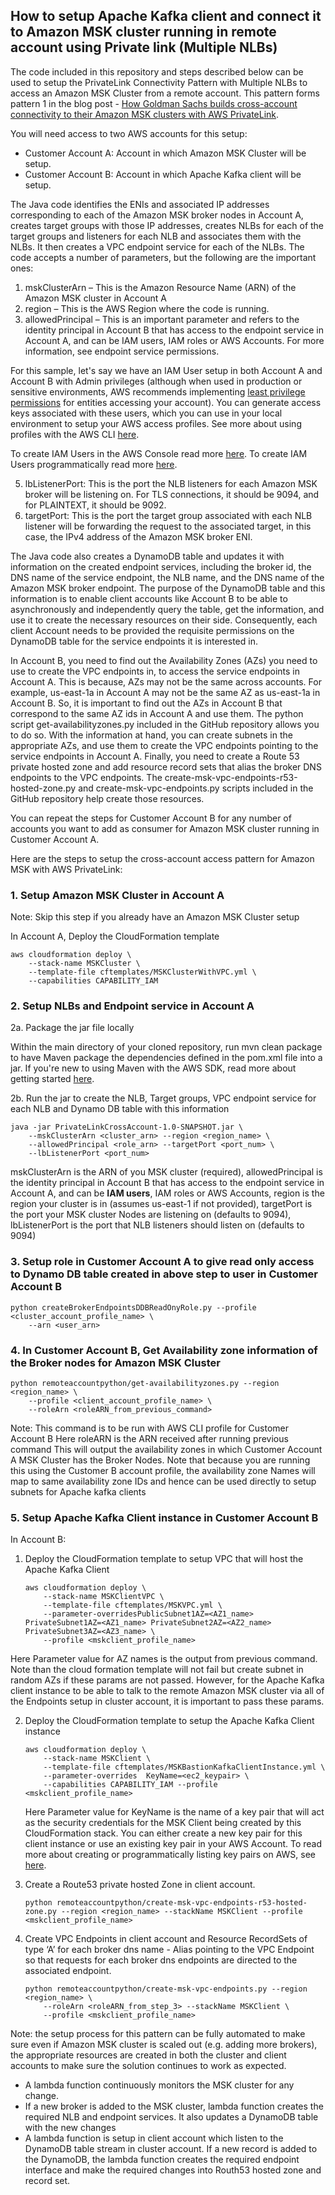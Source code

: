 ## How to setup Apache Kafka client and connect it to Amazon MSK cluster running in remote account using Private link (Multiple NLBs)
The code included in this repository and steps described below can be used 
to setup the PrivateLink Connectivity Pattern with Multiple NLBs to access an Amazon MSK Cluster
from a remote account. This pattern forms pattern 1 in the 
blog post - [How Goldman Sachs builds cross-account connectivity to their Amazon MSK clusters with AWS PrivateLink](https://aws.amazon.com/blogs/big-data/how-goldman-sachs-builds-cross-account-connectivity-to-their-amazon-msk-clusters-with-aws-privatelink/).

You will need access to two AWS accounts for this setup:
- Customer Account A: Account in which Amazon MSK Cluster will be setup.
- Customer Account B: Account in which Apache Kafka client will be setup.

The Java code identifies the ENIs and associated IP addresses corresponding to each of the Amazon MSK broker nodes in Account A, 
creates target groups with those IP addresses, creates NLBs for each of the target groups and listeners for each NLB and 
associates them with the NLBs. It then creates a VPC endpoint service for each of the NLBs. 
The code accepts a number of parameters, but the following are the important ones:
1.	mskClusterArn – This is the Amazon Resource Name (ARN) of the Amazon MSK cluster in Account A
2.	region – This is the AWS Region where the code is running.
3.	allowedPrincipal – This is an important parameter and refers to the identity principal in Account B that has access to the endpoint service in Account A, and can be IAM users, IAM roles or AWS Accounts. For more information, see endpoint service permissions.

For this sample, let's say we have an IAM User setup in both Account A and Account B with Admin privileges (although when used in production or sensitive environments, AWS recommends implementing [least privilege permissions](https://docs.aws.amazon.com/IAM/latest/UserGuide/best-practices.html#grant-least-privilege) for entities accessing your account). You can generate access keys associated with these users, which you can use in your local environment to setup your AWS access profiles. See more about using profiles with the AWS CLI [here](https://docs.aws.amazon.com/cli/latest/userguide/cli-configure-files.html#cli-configure-files-format).

To create IAM Users in the AWS Console read more [here](https://docs.aws.amazon.com/IAM/latest/UserGuide/id_users_create.html#id_users_create_console). 
To create IAM Users programmatically read more [here](https://docs.aws.amazon.com/IAM/latest/UserGuide/id_users_create.html#id_users_create_cliwpsapi). 

5.	lbListenerPort: This is the port the NLB listeners for each Amazon MSK broker will be listening on. For TLS connections, it should be 9094, and for PLAINTEXT, it should be 9092.
6.	targetPort: This is the port the target group associated with each NLB listener will be forwarding the request to the associated target, in this case, the IPv4 address of the Amazon MSK broker ENI.
      
The Java code also creates a DynamoDB table and updates it with information on the created endpoint services, 
including the broker id, the DNS name of the service endpoint, the NLB name, and the DNS name of the Amazon MSK broker endpoint. 
The purpose of the DynamoDB table and this information is to enable client accounts like Account B to be able to asynchronously and 
independently query the table, get the information, and use it to create the necessary resources on their side. 
Consequently, each client Account needs to be provided the requisite permissions on the DynamoDB table for the service endpoints it is interested in.

In Account B, you need to find out the Availability Zones (AZs) you need to use to create the VPC endpoints in, 
to access the service endpoints in Account A. This is because, AZs may not be the same across accounts. 
For example, us-east-1a in Account A may not be the same AZ as us-east-1a in Account B. So, it is important to find out 
the AZs in Account B that correspond to the same AZ ids in Account A and use them. 
The python script get-availabilityzones.py included in the GitHub repository allows you to do so. With the information at hand, 
you can create subnets in the appropriate AZs, and use them to create the VPC endpoints pointing to the service 
endpoints in Account A. Finally, you need to create a Route 53 private hosted zone and add resource record sets 
that alias the broker DNS endpoints to the VPC endpoints. The create-msk-vpc-endpoints-r53-hosted-zone.py and 
create-msk-vpc-endpoints.py scripts included in the GitHub repository help create those resources.

You can repeat the steps for Customer Account B for any number of accounts you want to add as consumer for Amazon MSK 
cluster running in Customer Account A.

Here are the steps to setup the cross-account access pattern for Amazon MSK with AWS PrivateLink:

### 1. Setup Amazon MSK Cluster in Account A
Note: Skip this step if you already have an Amazon MSK Cluster setup

In Account A, Deploy the CloudFormation template
    
    aws cloudformation deploy \
        --stack-name MSKCluster \
        --template-file cftemplates/MSKClusterWithVPC.yml \
        --capabilities CAPABILITY_IAM
        

### 2. Setup NLBs and Endpoint service in Account A

2a. Package the jar file locally

Within the main directory of your cloned repository, run mvn clean package to have Maven package the dependencies defined in the pom.xml file into a jar. If you're new to using Maven with the AWS SDK, read more about getting started [here](https://docs.aws.amazon.com/sdk-for-java/latest/developer-guide/setup-project-maven.html#prerequisitesmaven).

2b. Run the jar to create the NLB, Target groups, VPC endpoint service for each NLB and Dynamo DB table with this information

    java -jar PrivateLinkCrossAccount-1.0-SNAPSHOT.jar \
        --mskClusterArn <cluster_arn> --region <region_name> \
        --allowedPrincipal <role_arn> --targetPort <port_num> \
        --lbListenerPort <port_num>
    
   mskClusterArn is the ARN of you MSK cluster (required), 
   allowedPrincipal is the identity principal in Account B that has access to the endpoint service in Account A, and can be **IAM users**, IAM roles or AWS Accounts,
   region is the region your cluster is in (assumes us-east-1 if not provided), 
   targetPort is the port your MSK cluster Nodes are listening on (defaults to 9094), 
   lbListenerPort is the port that NLB listeners should listen on (defaults to 9094)

### 3. Setup role in Customer Account A to give read only access to Dynamo DB table created in above step to user in Customer Account B 

    python createBrokerEndpointsDDBReadOnyRole.py --profile <cluster_account_profile_name> \
        --arn <user_arn>

### 4. In Customer Account B, Get Availability zone information of the Broker nodes for Amazon MSK Cluster

    python remoteaccountpython/get-availabilityzones.py --region <region_name> \
        --profile <client_account_profile_name> \ 
        --roleArn <roleARN_from_previous_command>


   Note: This command is to be run with AWS CLI profile for Customer Account B
   Here roleARN is the ARN received after running previous command
   This will output the availability zones in which Customer Account A MSK Cluster has the Broker Nodes. Note that because you are running this using the Customer B account profile, the availability zone Names will map to same availability zone IDs and hence can be used directly to setup subnets for Apache kafka clients

### 5. Setup Apache Kafka Client instance in Customer Account B

In Account B:

   1. Deploy the CloudFormation template to setup VPC that will host the Apache Kafka Client

        ```shell
        aws cloudformation deploy \
            --stack-name MSKClientVPC \
            --template-file cftemplates/MSKVPC.yml \
            --parameter-overridesPublicSubnet1AZ=<AZ1_name> PrivateSubnet1AZ=<AZ1_name> PrivateSubnet2AZ=<AZ2_name> PrivateSubnet3AZ=<AZ3_name> \
            --profile <mskclient_profile_name>
        ```
    
   Here Parameter value for AZ names is the output from previous command. Note than the cloud formation template will not fail but create subnet in random AZs if these params are not passed. However, for the Apache Kafka client instance to be able to talk to the remote Amazon MSK cluster via all of the Endpoints setup in cluster account, it is important to pass these params.

   2. Deploy the CloudFormation template to setup the Apache Kafka Client instance

        ```shell
        aws cloudformation deploy \
            --stack-name MSKClient \
            --template-file cftemplates/MSKBastionKafkaClientInstance.yml \
            --parameter-overrides  KeyName=<ec2_keypair> \
            --capabilities CAPABILITY_IAM --profile <mskclient_profile_name>
        ```

      Here Parameter value for KeyName is the name of a key pair that will act as the security credentials for the MSK Client being created by this CloudFormation stack. You can either create a new key pair for this client instance or use an existing key pair in your AWS Account. To read more about creating or programmatically listing key pairs on AWS, see [here](https://docs.aws.amazon.com/AWSEC2/latest/UserGuide/ec2-key-pairs.html). 

   3. Create a Route53 private hosted Zone in client account.

        ```shell
        python remoteaccountpython/create-msk-vpc-endpoints-r53-hosted-zone.py --region <region_name> --stackName MSKClient --profile <mskclient_profile_name>
        ```

   4. Create VPC Endpoints in client account and Resource RecordSets of type ‘A’ for each broker dns name - Alias pointing to the VPC Endpoint so that requests for each broker dns endpoints are directed to the associated endpoint.
        
        ```shell
        python remoteaccountpython/create-msk-vpc-endpoints.py --region <region_name> \
            --roleArn <roleARN_from_step_3> --stackName MSKClient \
            --profile <mskclient_profile_name>
        ```
 
Note: the setup process for this pattern can be fully automated to make sure even if Amazon MSK cluster is scaled out (e.g. adding more brokers), the appropriate resources are created in both the cluster and client accounts to make sure the solution continues to work as expected. 
 - A lambda function continuously monitors the MSK cluster for any change.
 - If a new broker is added to the MSK cluster, lambda function creates the required NLB and endpoint services. It also updates a DynamoDB table with the new changes
 - A lambda function is setup in client account which listen to the DynamoDB table stream
in cluster account. If a new record is added to the DynamoDB, the lambda function creates the required endpoint interface and make the required changes into Routh53 hosted zone and record set.


